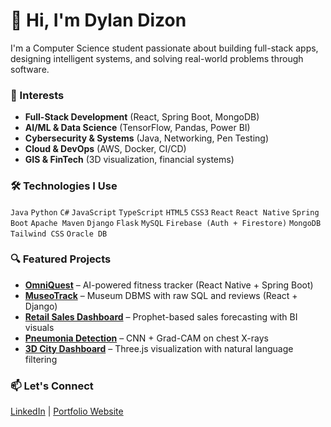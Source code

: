 # 👋 Hi, I'm Dylan Dizon

I'm a Computer Science student passionate about building full-stack apps, designing intelligent systems, and solving real-world problems through software.

### 🌟 Interests
- **Full-Stack Development** (React, Spring Boot, MongoDB)
- **AI/ML & Data Science** (TensorFlow, Pandas, Power BI)
- **Cybersecurity & Systems** (Java, Networking, Pen Testing)
- **Cloud & DevOps** (AWS, Docker, CI/CD)
- **GIS & FinTech** (3D visualization, financial systems)

### 🛠️ Technologies I Use
`Java` `Python` `C#` `JavaScript` `TypeScript` `HTML5` `CSS3` `React` `React Native` `Spring Boot` `Apache Maven` `Django` `Flask` `MySQL` `Firebase (Auth + Firestore)` `MongoDB` `Tailwind CSS` `Oracle DB`

### 🔍 Featured Projects

- **[OmniQuest](https://github.com/dylan/OmniQuest)** – AI-powered fitness tracker (React Native + Spring Boot)
- **[MuseoTrack](https://github.com/dylan/MuseoTrack)** – Museum DBMS with raw SQL and reviews (React + Django)
- **[Retail Sales Dashboard](https://github.com/dylan/RetailSalesDashboard)** – Prophet-based sales forecasting with BI visuals
- **[Pneumonia Detection](https://github.com/dylan/PneumoniaXrayCNN)** – CNN + Grad-CAM on chest X-rays
- **[3D City Dashboard](https://github.com/dylan/CalgaryCity3D)** – Three.js visualization with natural language filtering

### 📫 Let's Connect
[LinkedIn](https://www.linkedin.com/in/dylan-rylee-dizon) | [Portfolio Website](https://dylanrylee.github.io/Portfolio)
